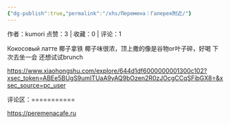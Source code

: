 ```yaml
---
{"dg-publish":true,"permalink":"/xhs/Перемена｜Галерея附近/"}
---
```


作者：kumori
点赞：3   |   收藏：0   |   评论：1

Кокосовый латте 椰子拿铁 椰子味很浓，顶上撒的像是谷物or叶子碎，好喝
下次去坐一会 还想试试brunch

https://www.xiaohongshu.com/explore/644d1df6000000001300c102?xsec_token=ABEe5BUgS9umITUaA9yAQ9bOzen2R0zJOcgCCqSFibGX8=&xsec_source=pc_user

评论区：===========

https://peremenacafe.ru
